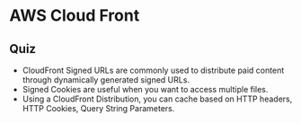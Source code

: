 # AWS Cloud Front

## Quiz

- CloudFront Signed URLs are commonly used to distribute paid content through dynamically generated signed URLs.
- Signed Cookies are useful when you want to access multiple files.
- Using a CloudFront Distribution, you can cache based on HTTP headers, HTTP Cookies, Query String Parameters.
